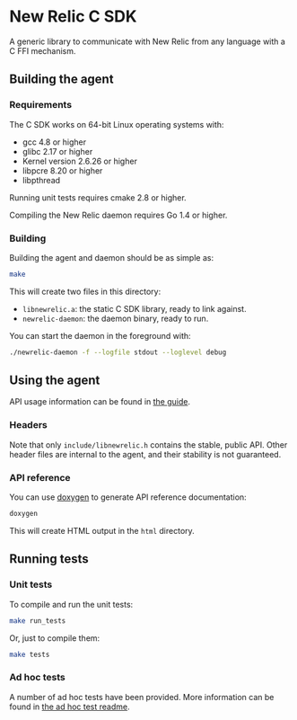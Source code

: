 # New Relic C SDK

A generic library to communicate with New Relic from any language with a C FFI
mechanism.

## Building the agent

### Requirements

The C SDK works on 64-bit Linux operating systems with:

* gcc 4.8 or higher
* glibc 2.17 or higher
* Kernel version 2.6.26 or higher
* libpcre 8.20 or higher
* libpthread

Running unit tests requires cmake 2.8 or higher.

Compiling the New Relic daemon requires Go 1.4 or higher.

### Building

Building the agent and daemon should be as simple as:

```sh
make
```

This will create two files in this directory:

* `libnewrelic.a`: the static C SDK library, ready to link against.
* `newrelic-daemon`: the daemon binary, ready to run.

You can start the daemon in the foreground with:

```sh
./newrelic-daemon -f --logfile stdout --loglevel debug
```

## Using the agent

API usage information can be found in [the guide](GUIDE.md).

### Headers

Note that only `include/libnewrelic.h` contains the stable, public API. Other
header files are internal to the agent, and their stability is not guaranteed.

### API reference

You can use [doxygen](http://www.doxygen.nl/) to generate API reference
documentation:

```sh
doxygen
```

This will create HTML output in the `html` directory.

## Running tests

### Unit tests

To compile and run the unit tests:

```sh
make run_tests
```

Or, just to compile them:

```sh
make tests
```

### Ad hoc tests

A number of ad hoc tests have been provided. More information can be found in
[the ad hoc test readme](tests/adhoc/README.md).
